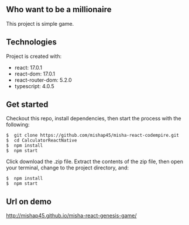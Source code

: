 ## Who want to be a millionaire
This project is simple game.

## Technologies
Project is created with:
* react: 17.0.1
* react-dom: 17.0.1
* react-router-dom: 5.2.0
* typescript: 4.0.5

## Get started
Checkout this repo, install dependencies, then start the process with the following:

```
$  git clone https://github.com/mishap45/misha-react-codempire.git
$  cd CalculatorReactNative
$  npm install
$  npm start
```

Click download the .zip file. Extract the contents of the zip file, then open your terminal, change to the project directory, and:
```
$  npm install
$  npm start
```

## Url on demo
http://mishap45.github.io/misha-react-genesis-game/